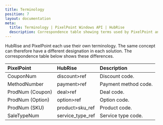 ```yaml
---
title: Terminology
position: 7
layout: documentation
meta:
  title: Terminology | PixelPoint Windows API | HubRise
  description: Correspondence table showing terms used by PixelPoint and those used on HubRise for the same concept. Connect apps and synchronise your data.
---
```


HubRise and PixelPoint each use their own terminology. The same concept can therefore have a different designation in each solution. The correspondence table below shows these differences.

| PixelPoint       | HubRise          | Description          |
| :--------------- | :--------------- | :------------------- |
| CouponNum        | discount>ref     | Discount code.       |
| MethodNumber     | payment>ref      | Payment method code. |
| ProdNum (Coupon) | deal>ref         | Deal code.           |
| ProdNum (Option) | option>ref       | Option code.         |
| ProdNum (SKU)    | product>sku_ref  | Product code.        |
| SaleTypeNum      | service_type_ref | Service type code.   |
